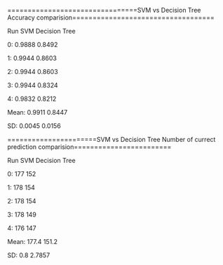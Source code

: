 ================================SVM vs Decision Tree Accuracy comparision===================================

Run			SVM			Decision Tree

0:			0.9888			0.8492

1:			0.9944			0.8603

2:			0.9944			0.8603

3:			0.9944			0.8324

4:			0.9832			0.8212

Mean:		0.9911			0.8447

SD:			0.0045			0.0156





======================SVM vs Decision Tree Number of currect prediction comparision========================

Run			SVM			Decision Tree

0:			177			152

1:			178			154

2:			178			154

3:			178			149

4:			176			147

Mean:		177.4		151.2

SD:			0.8			2.7857